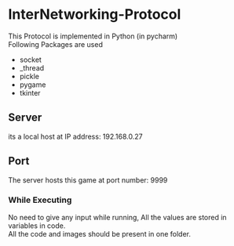 # InterNetworking-Protocol

This Protocol is implemented in Python (in pycharm)
</br>
Following Packages are used
* socket</br>
* _thread</br>
* pickle</br>
* pygame</br>
* tkinter</br>

## Server 
its a local host at IP address: 192.168.0.27

## Port
The server hosts this game at port number: 9999

### While Executing
No need to give any input while running, All the values are stored in variables in code.</br>
All the code and images should be present in one folder.

